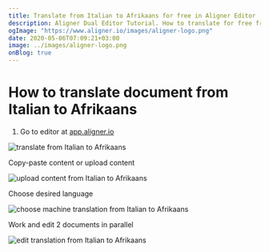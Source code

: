 ```yaml
---
title: Translate from Italian to Afrikaans for free in Aligner Editor
description: Aligner Dual Editor Tutorial. How to translate for free from Italian to Afrikaans. Aligner is multilingual document management platform. 
ogImage: "https://www.aligner.io/images/aligner-logo.png"
date: 2020-05-06T07:09:21+03:00
image: ../images/aligner-logo.png
onBlog: true
---
```


# How to translate document from Italian to Afrikaans

1. Go to editor at [app.aligner.io](https://app.aligner.io "Aligner App web page")

![translate from Italian to Afrikaans](../aligner-blank-editor.png "translate from Italian to Afrikaans")

Copy-paste content or upload content

![upload content from Italian to Afrikaans](../aligner-uploaded-document.png "upload content from Italian to Afrikaans")

Choose desired language

![choose machine translation from Italian to Afrikaans](../aligner-language-dropdown.png "choose machine translation from Italian to Afrikaans")

Work and edit 2 documents in parallel

![edit translation from Italian to Afrikaans](../aligner-double-sitded-editor.png "edit translation from Italian to Afrikaans")

